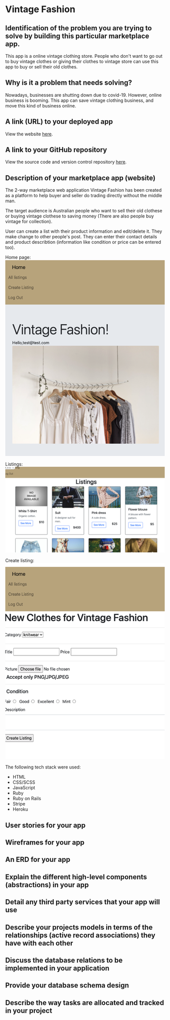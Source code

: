 
# Vintage Fashion

## Identification of the problem you are trying to solve by building this particular marketplace app.

This app is a online vintage clothing store. People who don't want to go out to buy vintage clothes or giving their clothes to vintage store can use this app to buy or sell their old clothes.

## Why is it a problem that needs solving?

Nowadays, businesses are shutting down due to covid-19. However, online business is booming. This app can save vintage clothing business, and move this kind of business online. 

## A link (URL) to your deployed app

View the website [here](https://vintage-fashion.herokuapp.com/).

## A link to your GitHub repository

View the source code and version control repository [here](https://github.com/xinyirachel/VintageFashion).

## Description of your marketplace app (website)

The 2-way marketplace web application Vintage Fashion has been created as a platform to help buyer and seller do trading directly without the middle man.

The target audience is Australian people who want to sell their old clothese or buying vintage clothese to saving money (There are also people buy vintage for collection).

User can create a list with their product information and edit/delete it. They make change to other people's post. They can enter their contact details and product describtion (information like condition or price can be entered too).

Home page:
![Home](/docs/homepage.png)

Listings:
![Listings](/docs/listing.png)

Create listing:
![Create a list](/docs/createalist.png)

The following tech stack were used:
- HTML
- CSS/SCSS
- JavaScript
- Ruby
- Ruby on Rails
- Stripe
- Heroku

## User stories for your app

## Wireframes for your app

## An ERD for your app

## Explain the different high-level components (abstractions) in your app

## Detail any third party services that your app will use

## Describe your projects models in terms of the relationships (active record associations) they have with each other

## Discuss the database relations to be implemented in your application

## Provide your database schema design

## Describe the way tasks are allocated and tracked in your project

